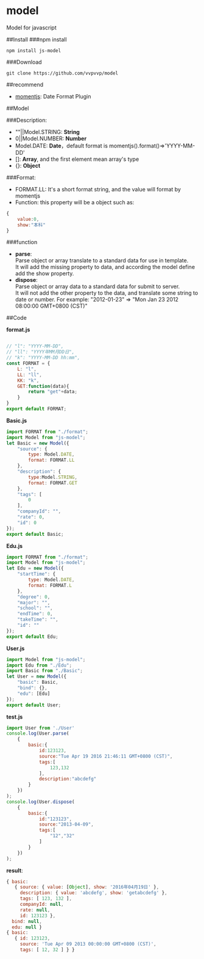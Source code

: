 # model
Model for javascript


##Install
###npm install
```
npm install js-model
```

###Download
```
git clone https://github.com/vvpvvp/model
```

##recommend
- [momentjs](https://www.npmjs.com/package/momentjs): Date Format Plugin

##Model

###Description:
- ""||Model.STRING: **String**
- 0||Model.NUMBER: **Number**
- Model.DATE: **Date**，default format is momentjs().format()=>'YYYY-MM-DD'
- []: **Array**, and the first element mean array's type
- {}: **Object**

###Format:
- FORMAT.LL: It's a short format string, and the value will format by momentjs
- Function: this property will be a object such as:
```javascript
{
    value:0,
    show:"本科"
}
```

###function

- **parse**:   
    Parse object or array translate to a standard data for use in template.  
    It will add the missing property to data, and according the model define add the show property. 
- **dispose**:  
    Parse object or array data to a standard data for submit to server.  
    It will not add the other property to the data, and translate some string to date or number.
    For example: "2012-01-23" => "Mon Jan 23 2012 08:00:00 GMT+0800 (CST)"

##Code

**format.js**
```javascript

// "l": "YYYY-MM-DD",
// "ll": "YYYY年MM月DD日",
// "k": "YYYY-MM-DD hh:mm",
const FORMAT = {
    L: "l",
    LL: "ll",
    KK: "k",
    GET:function(data){
        return "get"+data;
    }
}
export default FORMAT;
```


**Basic.js**
```javascript
import FORMAT from "./format";
import Model from "js-model";
let Basic = new Model({
    "source": {
        type: Model.DATE,
        format: FORMAT.LL
    },
    "description": {
        type:Model.STRING,
        format: FORMAT.GET
    },
    "tags": [
        0
    ],
    "companyId": "",
    "rate": 0,
    "id": 0
});
export default Basic;
```

**Edu.js**
```javascript
import FORMAT from "./format";
import Model from "js-model";
let Edu = new Model({
    "startTime": {
        type: Model.DATE,
        format: FORMAT.L
    },
    "degree": 0,
    "major": "",
    "school": "",
    "endTime": 0,
    "takeTime": "",
    "id": ""
});
export default Edu;
```

**User.js**
```javascript
import Model from "js-model";
import Edu from "./Edu";
import Basic from "./Basic";
let User = new Model({
    "basic": Basic,
    "bind": {},
    "edu": [Edu]
});
export default User;
```


**test.js**
```javascript
import User from './User'
console.log(User.parse(
    {
        basic:{
            id:123123,
            source:"Tue Apr 19 2016 21:46:11 GMT+0800 (CST)",
            tags:[
                123,132
            ],
            description:"abcdefg"
        }
    })
);
console.log(User.dispose(
    {
        basic:{
            id:"123123",
            source:"2013-04-09",
            tags:[
                "12","32"
            ]
        }
    })
);
```

**result**:
```javascript
{ basic: 
   { source: { value: [Object], show: '2016年04月19日' },
     description: { value: 'abcdefg', show: 'getabcdefg' },
     tags: [ 123, 132 ],
     companyId: null,
     rate: null,
     id: 123123 },
  bind: null,
  edu: null }
{ basic: 
   { id: 123123,
     source: 'Tue Apr 09 2013 00:00:00 GMT+0800 (CST)',
     tags: [ 12, 32 ] } }
```